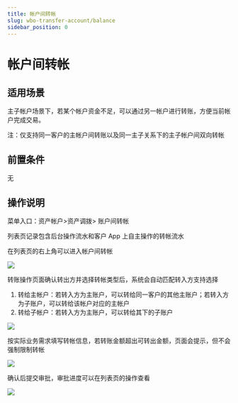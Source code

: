```yaml
---
title: 帐户间转帐
slug: wbo-transfer-account/balance
sidebar_position: 0
---
```



# 帐户间转帐

## 适用场景

主子帐户场景下，若某个帐户资金不足，可以通过另一帐户进行转账，方便当前帐户完成交易。

注：仅支持同一客户的主帐户间转账以及同一主子关系下的主子帐户间双向转帐

## 前置条件

无

## 操作说明

菜单入口：资产帐户&gt;资产调拨&gt; 账户间转帐

列表页记录包含后台操作流水和客户 App 上自主操作的转帐流水

在列表页的右上角可以进入帐户间转帐

<img src="/assets/G2Qdbt47zo3TE1xYETgcRky0nPh.png" src-width="3218" src-height="1000" align="center"/>

转账操作页面确认转出方并选择转帐类型后，系统会自动匹配转入方支持选择

1. 转给主帐户：若转入方为主账户，可以转给同一客户的其他主账户；若转入方为子账户，可以转给该帐户对应的主帐户
2. 转给子帐户：若转入方为主账户，可以转给其下的子账户

<img src="/assets/EGJXbvzTHogHMPxIQEicjOWfns0.png" src-width="3268" src-height="1724" align="center"/>

按实际业务需求填写转帐信息，若转账金额超出可转出金额，页面会提示，但不会强制限制转帐

<img src="/assets/DMvYbIaploCKIGx4EjcchULInab.png" src-width="3272" src-height="1772" align="center"/>

确认后提交审批，审批进度可以在列表页的操作查看

<img src="/assets/XhftbntcCo0o9Xxn3Vpc7kfznnb.png" src-width="3144" src-height="754" align="center"/>

